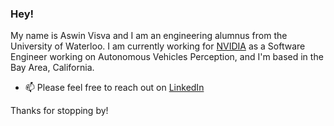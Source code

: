 ### Hey!

My name is Aswin Visva and I am an engineering alumnus from the University of Waterloo. I am currently working for [NVIDIA](https://www.nvidia.com/en-us/self-driving-cars/) as a Software Engineer working on Autonomous Vehicles Perception, and I'm based in the Bay Area, California.

- 📫 Please feel free to reach out on [LinkedIn](https://www.linkedin.com/in/aswinvisva/)

Thanks for stopping by!
